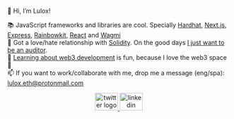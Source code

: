 👋 Hi, I’m Lulox!

📚 JavaScript frameworks and libraries are cool. Specially [Hardhat](https://hardhat.org/hardhat-network/docs/overview), [Next.js](https://nextjs.org/docs), [Express](https://expressjs.com/en/starter/installing.html), [Rainbowkit](https://www.rainbowkit.com/docs/introduction), [React](https://react.dev/learn) and [Wagmi](https://wagmi.sh/react/getting-started)<br />
🗿 Got a love/hate relationship with [Solidity](https://docs.soliditylang.org/en/v0.8.19/). On the good days [I just want to be an auditor](https://github.com/x676f64/secureum-mind_map).<br />
🌱 [Learning about web3 development](https://www.youtube.com/watch?v=gyMwXuJrbJQ) is fun, because I love the web3 space 💖<br />
📫 If you want to work/collaborate with me, drop me a message (eng/spa): lulox.eth@protonmail.com

<div align="center">
  <a href="https://twitter.com/LuloxEth" target="_blank">
    <img src="https://raw.githubusercontent.com/maurodesouza/profile-readme-generator/master/src/assets/icons/social/twitter/default.svg" width="52" height="40" alt="twitter logo"  />
  </a>
  <a href="https://www.linkedin.com/in/lulox/" target="_blank">
    <img src="https://raw.githubusercontent.com/maurodesouza/profile-readme-generator/master/src/assets/icons/social/linkedin/default.svg" width="52" height="40" alt="linkedin logo"  />
  </a>
</div>

